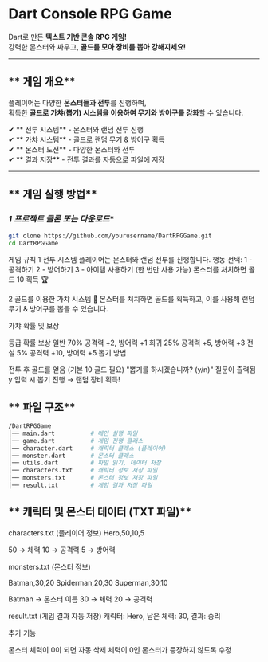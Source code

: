 # Dart Console RPG Game 
Dart로 만든 **텍스트 기반 콘솔 RPG 게임!**  
강력한 몬스터와 싸우고, **골드를 모아 장비를 뽑아 강해지세요!**  


---

## ** 게임 개요**
플레이어는 다양한 **몬스터들과 전투**를 진행하며,  
획득한 **골드로 가챠(뽑기) 시스템을 이용하여 무기와 방어구를 강화**할 수 있습니다.  

✔ ** 전투 시스템** - 몬스터와 랜덤 전투 진행  
✔ ** 가챠 시스템** - 골드로 랜덤 무기 & 방어구 획득  
✔ ** 몬스터 도전** - 다양한 몬스터와 전투  
✔ ** 결과 저장** - 전투 결과를 자동으로 파일에 저장  

---

## ** 게임 실행 방법**
### *1 프로젝트 클론 또는 다운로드**
```sh
git clone https://github.com/yourusername/DartRPGGame.git
cd DartRPGGame

```

 게임 규칙
1 전투 시스템
플레이어는 몬스터와 랜덤 전투를 진행합니다.
행동 선택:
1 - 공격하기
2 - 방어하기
3 - 아이템 사용하기 (한 번만 사용 가능)
몬스터를 처치하면 골드 10 획득 🏆



2 골드를 이용한 가챠 시스템 🎰
몬스터를 처치하면 골드를 획득하고, 이를 사용해 랜덤 무기 & 방어구를 뽑을 수 있습니다.

 가챠 확률 및 보상

등급	확률	보상
 일반	70%	공격력 +2, 방어력 +1
 희귀	25%	공격력 +5, 방어력 +3
 전설	5%	공격력 +10, 방어력 +5
 뽑기 방법

전투 후 골드를 얻음 (기본 10 골드 필요)
"뽑기를 하시겠습니까? (y/n)" 질문이 출력됨
y 입력 시 뽑기 진행 → 랜덤 장비 획득!


## ** 파일 구조**

```sh
/DartRPGGame
│── main.dart          # 메인 실행 파일
│── game.dart          # 게임 진행 클래스
│── character.dart     # 캐릭터 클래스 (플레이어)
│── monster.dart       # 몬스터 클래스
│── utils.dart         # 파일 읽기, 데이터 저장
│── characters.txt     # 캐릭터 정보 저장 파일
│── monsters.txt       # 몬스터 정보 저장 파일
│── result.txt         # 게임 결과 저장 파일

```


## **  캐릭터 및 몬스터 데이터 (TXT 파일)**


 characters.txt (플레이어 정보)
 Hero,50,10,5

50 → 체력
10 → 공격력
5 → 방어력

monsters.txt (몬스터 정보)

Batman,30,20
Spiderman,20,30
Superman,30,10

Batman → 몬스터 이름
30 → 체력
20 → 공격력

result.txt (게임 결과 자동 저장)
캐릭터: Hero, 남은 체력: 30, 결과: 승리

추가 기능

몬스터 체력이 0이 되면 자동 삭제
체력이 0인 몬스터가 등장하지 않도록 수정
